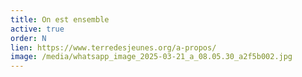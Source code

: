 ```yaml
---
title: On est ensemble
active: true
order: N
lien: https://www.terredesjeunes.org/a-propos/
image: /media/whatsapp_image_2025-03-21_a_08.05.30_a2f5b002.jpg
---
```

